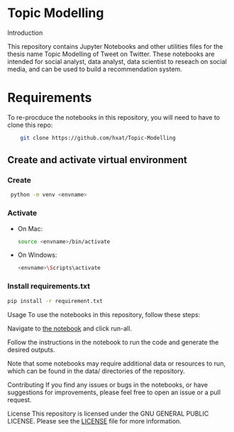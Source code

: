 # Topic Modelling
Introduction

This repository contains Jupyter Notebooks and other utilities files for the thesis name Topic Modelling of Tweet on Twitter. These notebooks are intended for social analyst, data analyst, data scientist to reseach on social media, and can be used to build a recommendation system.

# Requirements
To re-procduce the notebooks in this repository, you will need to have to clone this repo:
```sh
    git clone https://github.com/hxat/Topic-Modelling
```
## Create and activate virtual environment
### Create
 ```sh
  python -m venv <envname>
```

### Activate

- On Mac:
  ```sh
  source <envname>/bin/activate
  ```

- On Windows:
  ```sh
  <envname>\Scripts\activate
  ```

### Install requirements.txt

```sh
pip install -r requirement.txt
```

Usage
To use the notebooks in this repository, follow these steps:

Navigate to [the notebook](code/TopicModeling_Baseline.ipynb) and click run-all.

Follow the instructions in the notebook to run the code and generate the desired outputs.

Note that some notebooks may require additional data or resources to run, which can be found in the data/ directories of the repository.

Contributing
If you find any issues or bugs in the notebooks, or have suggestions for improvements, please feel free to open an issue or a pull request. 

License
This repository is licensed under the GNU GENERAL PUBLIC LICENSE. Please see the [LICENSE](LICENSE.txt) file for more information.